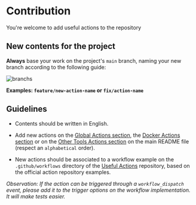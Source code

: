 # Contribution

You're welcome to add useful actions to the repository

## New contents for the project

**Always** base your work on the project's `main` branch, naming your new branch
according to the following guide:

![branchs](/git-branchs.png)

**Examples: `feature/new-action-name` or `fix/action-name`**

## Guidelines

- Contents should be written in English.

- Add new actions on the [Global Actions section](https://github.com/GuillaumeFalourd/useful-actions#-global-actions), the [Docker Actions section](https://github.com/GuillaumeFalourd/useful-actions#-docker-actions) or on the [Other Tools Actions section](https://github.com/GuillaumeFalourd/useful-actions#-other-tools-actions) on the main README file (respect an `alphabetical` order).

- New actions should be associated to a workflow example on the `.github/workflows` directory of the [Useful Actions](https://github.com/GuillaumeFalourd/useful-actions) repository, based on the official action repository examples.

_Observation: If the action can be triggered through a `workflow_dispatch` event, please add it to the trigger options on the workflow implementation. It will make tests easier._
